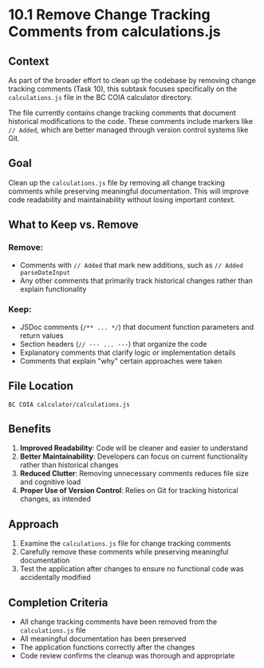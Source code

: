 # 10.1 Remove Change Tracking Comments from calculations.js

## Context

As part of the broader effort to clean up the codebase by removing change tracking comments (Task 10), this subtask focuses specifically on the `calculations.js` file in the BC COIA calculator directory.

The file currently contains change tracking comments that document historical modifications to the code. These comments include markers like `// Added`, which are better managed through version control systems like Git.

## Goal

Clean up the `calculations.js` file by removing all change tracking comments while preserving meaningful documentation. This will improve code readability and maintainability without losing important context.

## What to Keep vs. Remove

### Remove:
- Comments with `// Added` that mark new additions, such as `// Added parseDateInput`
- Any other comments that primarily track historical changes rather than explain functionality

### Keep:
- JSDoc comments (`/** ... */`) that document function parameters and return values
- Section headers (`// --- ... ---`) that organize the code
- Explanatory comments that clarify logic or implementation details
- Comments that explain "why" certain approaches were taken

## File Location

`BC COIA calculator/calculations.js`

## Benefits

1. **Improved Readability**: Code will be cleaner and easier to understand
2. **Better Maintainability**: Developers can focus on current functionality rather than historical changes
3. **Reduced Clutter**: Removing unnecessary comments reduces file size and cognitive load
4. **Proper Use of Version Control**: Relies on Git for tracking historical changes, as intended

## Approach

1. Examine the `calculations.js` file for change tracking comments
2. Carefully remove these comments while preserving meaningful documentation
3. Test the application after changes to ensure no functional code was accidentally modified

## Completion Criteria

- All change tracking comments have been removed from the `calculations.js` file
- All meaningful documentation has been preserved
- The application functions correctly after the changes
- Code review confirms the cleanup was thorough and appropriate
